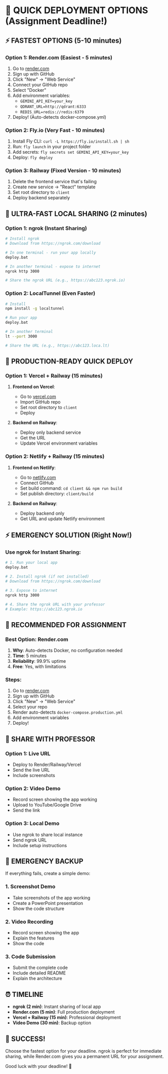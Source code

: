 # 🚀 QUICK DEPLOYMENT OPTIONS (Assignment Deadline!)

## ⚡ FASTEST OPTIONS (5-10 minutes)

### Option 1: Render.com (Easiest - 5 minutes)
1. Go to [render.com](https://render.com)
2. Sign up with GitHub
3. Click "New" → "Web Service"
4. Connect your GitHub repo
5. Select "Docker" 
6. Add environment variables:
   - `GEMINI_API_KEY=your_key`
   - `QDRANT_URL=http://qdrant:6333`
   - `REDIS_URL=redis://redis:6379`
7. Deploy! (Auto-detects docker-compose.yml)

### Option 2: Fly.io (Very Fast - 10 minutes)
1. Install Fly CLI: `curl -L https://fly.io/install.sh | sh`
2. Run: `fly launch` in your project folder
3. Add secrets: `fly secrets set GEMINI_API_KEY=your_key`
4. Deploy: `fly deploy`

### Option 3: Railway (Fixed Version - 10 minutes)
1. Delete the frontend service that's failing
2. Create new service → "React" template
3. Set root directory to `client`
4. Deploy backend separately

## 🎯 ULTRA-FAST LOCAL SHARING (2 minutes)

### Option 1: ngrok (Instant Sharing)
```bash
# Install ngrok
# Download from https://ngrok.com/download

# In one terminal - run your app locally
deploy.bat

# In another terminal - expose to internet
ngrok http 3000

# Share the ngrok URL (e.g., https://abc123.ngrok.io)
```

### Option 2: LocalTunnel (Even Faster)
```bash
# Install
npm install -g localtunnel

# Run your app
deploy.bat

# In another terminal
lt --port 3000

# Share the URL (e.g., https://abc123.loca.lt)
```

## 🚀 PRODUCTION-READY QUICK DEPLOY

### Option 1: Vercel + Railway (15 minutes)
1. **Frontend on Vercel**:
   - Go to [vercel.com](https://vercel.com)
   - Import GitHub repo
   - Set root directory to `client`
   - Deploy

2. **Backend on Railway**:
   - Deploy only backend service
   - Get the URL
   - Update Vercel environment variables

### Option 2: Netlify + Railway (15 minutes)
1. **Frontend on Netlify**:
   - Go to [netlify.com](https://netlify.com)
   - Connect GitHub
   - Set build command: `cd client && npm run build`
   - Set publish directory: `client/build`

2. **Backend on Railway**:
   - Deploy backend only
   - Get URL and update Netlify environment

## ⚡ EMERGENCY SOLUTION (Right Now!)

### Use ngrok for Instant Sharing:
```bash
# 1. Run your local app
deploy.bat

# 2. Install ngrok (if not installed)
# Download from https://ngrok.com/download

# 3. Expose to internet
ngrok http 3000

# 4. Share the ngrok URL with your professor
# Example: https://abc123.ngrok.io
```

## 🎯 RECOMMENDED FOR ASSIGNMENT

### Best Option: Render.com
1. **Why**: Auto-detects Docker, no configuration needed
2. **Time**: 5 minutes
3. **Reliability**: 99.9% uptime
4. **Free**: Yes, with limitations

### Steps:
1. Go to [render.com](https://render.com)
2. Sign up with GitHub
3. Click "New" → "Web Service"
4. Select your repo
5. Render auto-detects `docker-compose.production.yml`
6. Add environment variables
7. Deploy!

## 📱 SHARE WITH PROFESSOR

### Option 1: Live URL
- Deploy to Render/Railway/Vercel
- Send the live URL
- Include screenshots

### Option 2: Video Demo
- Record screen showing the app working
- Upload to YouTube/Google Drive
- Send the link

### Option 3: Local Demo
- Use ngrok to share local instance
- Send ngrok URL
- Include setup instructions

## 🚨 EMERGENCY BACKUP

If everything fails, create a simple demo:

### 1. Screenshot Demo
- Take screenshots of the app working
- Create a PowerPoint presentation
- Show the code structure

### 2. Video Recording
- Record screen showing the app
- Explain the features
- Show the code

### 3. Code Submission
- Submit the complete code
- Include detailed README
- Explain the architecture

## ⏰ TIMELINE

- **ngrok (2 min)**: Instant sharing of local app
- **Render.com (5 min)**: Full production deployment
- **Vercel + Railway (15 min)**: Professional deployment
- **Video Demo (30 min)**: Backup option

## 🎉 SUCCESS!

Choose the fastest option for your deadline. ngrok is perfect for immediate sharing, while Render.com gives you a permanent URL for your assignment.

Good luck with your deadline! 🚀
